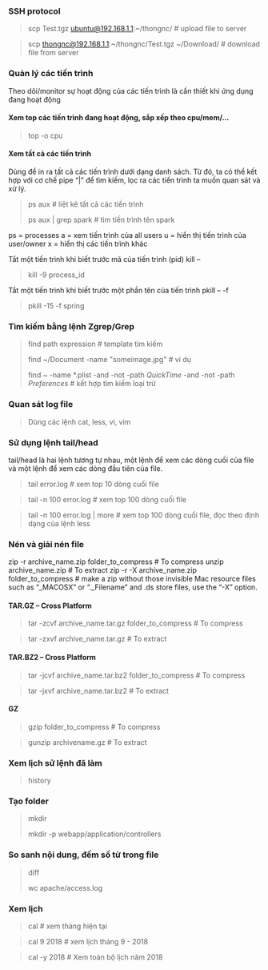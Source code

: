 ### SSH protocol
> scp Test.tgz ubuntu@192.168.1.1:~/thongnc/ # upload file to server

> scp thongnc@192.168.1.1:~/thongnc/Test.tgz ~/Download/ # download file from server

### Quản lý các tiến trình
Theo dõi/monitor sự hoạt động của các tiến trình là cần thiết khi ứng dụng đang hoạt động
#### Xem top các tiến trình đang hoạt động, sắp xếp theo cpu/mem/…
> top -o cpu

#### Xem tất cả các tiến trình
Dùng để in ra tất cả các tiến trình dưới dạng danh sách. Từ đó, ta có thể kết hợp với cơ chế pipe “|” để tìm kiếm, lọc ra các tiến trình ta muốn quan sát và xử lý.
> ps aux # liệt kê tất cả các tiến trình
> 
> ps aux | grep spark # tìm tiến trình tên spark 

ps = processes
a = xem tiến trình của all users
u = hiển thị tiến trình của user/owner
x = hiển thị các tiến trình khác

Tắt một tiến trình khi biết trước mã của tiến trình (pid)
kill –
> kill -9 process_id

Tắt một tiến trình khi biết trước một phần tên của tiến trình
pkill – -f

> pkill -15 -f spring

### Tìm kiếm bằng lệnh Zgrep/Grep

> find path expression # template tìm kiếm
> 
> find ~/Document -name "someimage.jpg" # ví dụ
> 
> find ~ -name *.plist -and -not -path *QuickTime* -and -not -path *Preferences* # kết hợp tìm kiếm loại trừ

### Quan sát log file
> Dùng các lệnh cat, less, vi, vim

### Sử dụng lệnh tail/head
tail/head là hai lệnh tương tự nhau, một lệnh để xem các dòng cuối của file và một lệnh để xem các dòng đầu tiên của file.
> tail error.log # xem top 10 dòng cuối file

> tail -n 100 error.log # xem top 100 dòng cuối file


> tail -n 100 error.log | more # xem top 100 dòng cuối file, đọc theo định dạng của lệnh less

### Nén và giải nén file
zip -r archive_name.zip folder_to_compress # To compress
unzip archive_name.zip # To extract
zip -r -X archive_name.zip folder_to_compress # make a zip without those invisible Mac resource files such as “_MACOSX” or “._Filename” and .ds store files, use the “-X” option.
 
#### TAR.GZ – Cross Platform
>tar -zcvf archive_name.tar.gz folder_to_compress # To compress

>tar -zxvf archive_name.tar.gz # To extract
 
#### TAR.BZ2 – Cross Platform
>tar -jcvf archive_name.tar.bz2 folder_to_compress # To compress

>tar -jxvf archive_name.tar.bz2 # To extract
 
#### GZ
>gzip folder_to_compress # To compress

>gunzip archivename.gz # To extract

### Xem lịch sử lệnh đã làm
> history

### Tạo folder 
> mkdir
> 
> mkdir -p webapp/application/controllers

### So sanh nội dung, đếm số từ trong file
> diff
> 
> wc apache/access.log

### Xem lịch
> cal # xem tháng hiện tại

> cal 9 2018 # xem lịch tháng 9 - 2018

> cal -y 2018 # Xem toàn bộ lịch năm 2018
